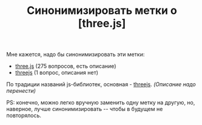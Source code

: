 ﻿---
title: "Синонимизировать метки о [three.js]"
se.owner.user_id: 507426
se.owner.display_name: "wchistow"
se.owner.link: "https://ru.meta.stackoverflow.com/users/507426/wchistow"
se.link: "https://ru.meta.stackoverflow.com/questions/14656/%d0%a1%d0%b8%d0%bd%d0%be%d0%bd%d0%b8%d0%bc%d0%b8%d0%b7%d0%b8%d1%80%d0%be%d0%b2%d0%b0%d1%82%d1%8c-%d0%bc%d0%b5%d1%82%d0%ba%d0%b8-%d0%be-three-js"
se.question_id: 14656
se.post_type: question
---
<p>Мне кажется, надо бы синонимизировать эти метки:</p>
<ul>
<li><a href="https://ru.stackoverflow.com/questions/tagged/three.js" class="s-tag post-tag" title="показать вопросы с меткой [three.js]" aria-label="показать вопросы с меткой [three.js]" rel="tag" aria-labelledby="tag-three.js-tooltip-container" data-tag-menu-origin="Unknown">three.js</a> (275 вопросов, есть описание)</li>
<li><a href="https://ru.stackoverflow.com/questions/tagged/threejs" class="s-tag post-tag" title="показать вопросы с меткой [threejs]" aria-label="показать вопросы с меткой [threejs]" rel="tag" aria-labelledby="tag-threejs-tooltip-container" data-tag-menu-origin="Unknown">threejs</a> (1 вопрос, описания нет)</li>
</ul>
<p>По традиции названий js-библиотек, основная - <a href="https://ru.stackoverflow.com/questions/tagged/threejs" class="s-tag post-tag" title="показать вопросы с меткой [threejs]" aria-label="показать вопросы с меткой [threejs]" rel="tag" aria-labelledby="tag-threejs-tooltip-container" data-tag-menu-origin="Unknown">threejs</a>. <em>(Описание надо перенести)</em></p>
<p>PS: конечно, можно легко вручную заменить одну метку на другую, но, наверное, лучше синонимизировать -- чтобы в будущем не повторялось.</p>
